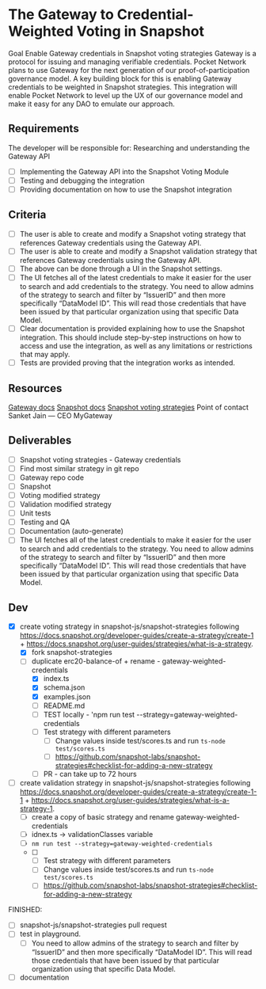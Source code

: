 # The Gateway to Credential-Weighted Voting in Snapshot

Goal
Enable Gateway credentials in Snapshot voting strategies
Gateway is a protocol for issuing and managing verifiable credentials. Pocket Network plans to use Gateway for the next generation of our proof-of-participation governance model. A key building block for this is enabling Gateway credentials to be weighted in Snapshot strategies. This integration will enable Pocket Network to level up the UX of our governance model and make it easy for any DAO to emulate our approach.

## Requirements

The developer will be responsible for:
Researching and understanding the Gateway API
- [ ] Implementing the Gateway API into the Snapshot Voting Module
- [ ] Testing and debugging the integration
- [ ] Providing documentation on how to use the Snapshot integration

## Criteria

- [ ] The user is able to create and modify a Snapshot voting strategy that references Gateway credentials using the Gateway API.
- [ ] The user is able to create and modify a Snapshot validation strategy that references Gateway credentials using the Gateway API.
- [ ] The above can be done through a UI in the Snapshot settings.
- [ ] The UI fetches all of the latest credentials to make it easier for the user to search and add credentials to the strategy. You need to allow admins of the strategy to search and filter by “IssuerID” and then more specifically “DataModel ID”. This will read those credentials that have been issued by that particular organization using that specific Data Model.
- [ ] Clear documentation is provided explaining how to use the Snapshot integration. This should include step-by-step instructions on how to access and use the integration, as well as any limitations or restrictions that may apply.
- [ ] Tests are provided proving that the integration works as intended.

## Resources

[Gateway docs](https://docs.mygateway.xyz/docs/why-do-credentials-matter)
[Snapshot docs](https://docs.snapshot.org/developer-guides/create)
[Snapshot voting strategies](https://docs.snapshot.org/developer-guides/create-a-strategy)
Point of contact
Sanket Jain — CEO MyGateway

## Deliverables

- [ ] Snapshot voting strategies - Gateway credentials
- [ ] Find most similar strategy in git repo
- [ ] Gateway repo code
- [ ] Snapshot
- [ ] Voting modified strategy
- [ ] Validation modified strategy
- [ ] Unit tests
- [ ] Testing and QA
- [ ] Documentation (auto-generate)
- [ ] The UI fetches all of the latest credentials to make it easier for the user to search and add credentials to the strategy. You need to allow admins of the strategy to search and filter by “IssuerID” and then more specifically “DataModel ID”. This will read those credentials that have been issued by that particular organization using that specific Data Model.

## Dev

- [x] create voting strategy in snapshot-js/snapshot-strategies following https://docs.snapshot.org/developer-guides/create-a-strategy/create-1 + https://docs.snapshot.org/user-guides/strategies/what-is-a-strategy.
  - [x] fork snapshot-strategies
  - [ ] duplicate erc20-balance-of + rename - gateway-weighted-credentials
    - [x] index.ts
    - [x] schema.json
    - [x] examples.json
    - [ ] README.md
    - [ ] TEST locally - 'npm run test --strategy=gateway-weighted-credentials
    - [ ] Test strategy with different parameters
      - [ ] Change values inside test/scores.ts and run `ts-node test/scores.ts`
      - [ ] https://github.com/snapshot-labs/snapshot-strategies#checklist-for-adding-a-new-strategy
    - [ ] PR - can take up to 72 hours 
- [ ] create validation strategy in snapshot-js/snapshot-strategies following https://docs.snapshot.org/developer-guides/create-a-strategy/create-1-1 + https://docs.snapshot.org/user-guides/strategies/what-is-a-strategy-1.
  - [ ] create a copy of basic strategy and rename gateway-weighted-credentials
  - [ ] idnex.ts -> validationClasses variable
  - [ ] `nm run test --strategy=gateway-weighted-credentials`
  - [ ]  - [ ] Test strategy with different parameters
      - [ ] Change values inside test/scores.ts and run `ts-node test/scores.ts`
      - [ ] https://github.com/snapshot-labs/snapshot-strategies#checklist-for-adding-a-new-strategy

FINISHED:
- [ ] snapshot-js/snapshot-strategies pull request
- [ ] test in playground.
  - [ ] You need to allow admins of the strategy to search and filter by “IssuerID” and then more specifically “DataModel ID”. This will read those credentials that have been issued by that particular organization using that specific Data Model.
- [ ] documentation
